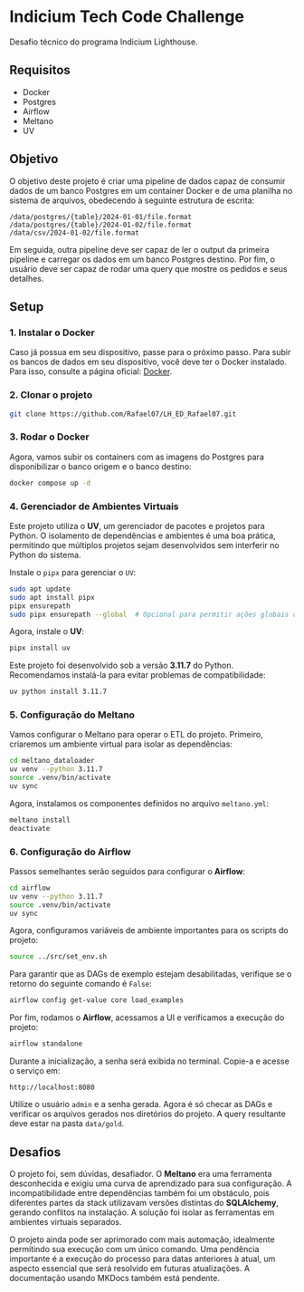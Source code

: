 # Indicium Tech Code Challenge

Desafio técnico do programa Indicium Lighthouse.

## Requisitos

- Docker
- Postgres
- Airflow
- Meltano
- UV

## Objetivo

O objetivo deste projeto é criar uma pipeline de dados capaz de consumir dados de um banco Postgres em um container Docker e de uma planilha no sistema de arquivos, obedecendo à seguinte estrutura de escrita:

```
/data/postgres/{table}/2024-01-01/file.format
/data/postgres/{table}/2024-01-02/file.format
/data/csv/2024-01-02/file.format
```

Em seguida, outra pipeline deve ser capaz de ler o output da primeira pipeline e carregar os dados em um banco Postgres destino. Por fim, o usuário deve ser capaz de rodar uma query que mostre os pedidos e seus detalhes.

## Setup

### 1. Instalar o Docker

Caso já possua em seu dispositivo, passe para o próximo passo.
Para subir os bancos de dados em seu dispositivo, você deve ter o Docker instalado. Para isso, consulte a página oficial: [Docker](https://www.docker.com/).

### 2. Clonar o projeto

```bash
git clone https://github.com/Rafael07/LH_ED_Rafael07.git
```

### 3. Rodar o Docker

Agora, vamos subir os containers com as imagens do Postgres para disponibilizar o banco origem e o banco destino:

```bash
docker compose up -d
```

### 4. Gerenciador de Ambientes Virtuais

Este projeto utiliza o **UV**, um gerenciador de pacotes e projetos para Python. O isolamento de dependências e ambientes é uma boa prática, permitindo que múltiplos projetos sejam desenvolvidos sem interferir no Python do sistema.

Instale o `pipx` para gerenciar o `UV`:

```bash
sudo apt update
sudo apt install pipx
pipx ensurepath
sudo pipx ensurepath --global  # Opcional para permitir ações globais do pipx
```

Agora, instale o **UV**:

```bash
pipx install uv
```

Este projeto foi desenvolvido sob a versão **3.11.7** do Python. Recomendamos instalá-la para evitar problemas de compatibilidade:

```bash
uv python install 3.11.7
```

### 5. Configuração do Meltano

Vamos configurar o Meltano para operar o ETL do projeto. Primeiro, criaremos um ambiente virtual para isolar as dependências:

```bash
cd meltano_dataloader
uv venv --python 3.11.7
source .venv/bin/activate
uv sync
```

Agora, instalamos os componentes definidos no arquivo `meltano.yml`:

```bash
meltano install
deactivate
```

### 6. Configuração do Airflow

Passos semelhantes serão seguidos para configurar o **Airflow**:

```bash
cd airflow
uv venv --python 3.11.7
source .venv/bin/activate
uv sync
```

Agora, configuramos variáveis de ambiente importantes para os scripts do projeto:

```bash
source ../src/set_env.sh
```

Para garantir que as DAGs de exemplo estejam desabilitadas, verifique se o retorno do seguinte comando é `False`:

```bash
airflow config get-value core load_examples
```

Por fim, rodamos o **Airflow**, acessamos a UI e verificamos a execução do projeto:

```bash
airflow standalone
```

Durante a inicialização, a senha será exibida no terminal. Copie-a e acesse o serviço em:

```
http://localhost:8080
```

Utilize o usuário `admin` e a senha gerada. Agora é só checar as DAGs e verificar os arquivos gerados nos diretórios do projeto. A query resultante deve estar na pasta `data/gold`.

## Desafios

O projeto foi, sem dúvidas, desafiador. O **Meltano** era uma ferramenta desconhecida e exigiu uma curva de aprendizado para sua configuração. A incompatibilidade entre dependências também foi um obstáculo, pois diferentes partes da stack utilizavam versões distintas do **SQLAlchemy**, gerando conflitos na instalação. A solução foi isolar as ferramentas em ambientes virtuais separados.

O projeto ainda pode ser aprimorado com mais automação, idealmente permitindo sua execução com um único comando. Uma pendência importante é a execução do processo para datas anteriores à atual, um aspecto essencial que será resolvido em futuras atualizações. A documentação usando MKDocs também está pendente.

